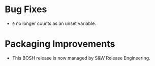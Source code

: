 # Bug Fixes

- `0` no longer counts as an unset variable.

# Packaging Improvements

- This BOSH release is now managed by S&W Release Engineering.
